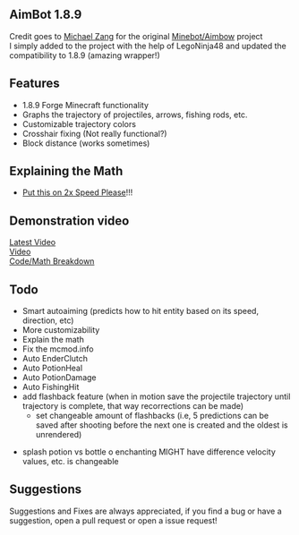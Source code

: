 ## AimBot 1.8.9

Credit goes to [Michael Zang](https://github.com/michaelzangl) for the original [Minebot/Aimbow](https://github.com/michaelzangl/minebot/tree/forge-1.8.9/AimBow) project
<br>I simply added to the project with the help of LegoNinja48 and updated the compatibility to 1.8.9 (amazing wrapper!)

## Features

- 1.8.9 Forge Minecraft functionality
- Graphs the trajectory of projectiles, arrows, fishing rods, etc.
- Customizable trajectory colors
- Crosshair fixing (Not really functional?)
- Block distance (works sometimes)

## Explaining the Math

- [Put this on 2x Speed Please]([https://www.youtube.com/channel/UCyjficiLV37wXhT3VBkp0ew](https://www.youtube.com/watch?v=IVCrKG-963A))!!!

## Demonstration video
[Latest Video](https://youtu.be/P63V_68TwI0)<br>
[Video](https://youtu.be/TnqWZ5gxEG4)<br>
[Code/Math Breakdown](https://www.youtube.com/watch?v=IVCrKG-963A)

## Todo
- Smart autoaiming (predicts how to hit entity based on its speed, direction, etc)
- More customizability
- Explain the math
- Fix the mcmod.info
- Auto EnderClutch
- Auto PotionHeal
- Auto PotionDamage
- Auto FishingHit
- add flashback feature (when in motion save the projectile trajectory until trajectory is complete, that way recorrections can be made)
   * set changeable amount of flashbacks (i.e, 5 predictions can be saved after shooting before the next one is created and the oldest is unrendered)

* splash potion vs bottle o enchanting MIGHT have difference velocity values, etc. is changeable

## Suggestions

Suggestions and Fixes are always appreciated, if you find a bug or have a suggestion, open a pull request or open a issue request!
